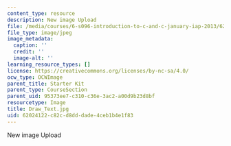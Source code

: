 ```yaml
---
content_type: resource
description: New image Upload
file: /media/courses/6-s096-introduction-to-c-and-c-january-iap-2013/62024122c82cd8dddade4ceb1b4e1f83_Draw_Text.jpg
file_type: image/jpeg
image_metadata:
  caption: ''
  credit: ''
  image-alt: ''
learning_resource_types: []
license: https://creativecommons.org/licenses/by-nc-sa/4.0/
ocw_type: OCWImage
parent_title: Starter Kit
parent_type: CourseSection
parent_uid: 95373ee7-c310-c36e-3ac2-a00d9b23d8bf
resourcetype: Image
title: Draw_Text.jpg
uid: 62024122-c82c-d8dd-dade-4ceb1b4e1f83
---
```

New image Upload